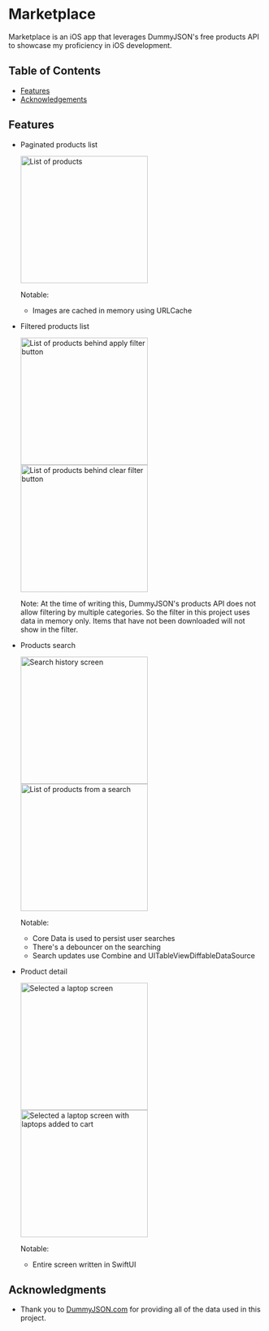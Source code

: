 # Marketplace

Marketplace is an iOS app that leverages DummyJSON's free products API to showcase my proficiency in iOS development.

## Table of Contents
- [Features](#features)
- [Acknowledgements](#acknowledgments)

## Features

- Paginated products list
  
  <img src="https://github.com/vcubez19/Marketplace/assets/67804332/f1e114b0-289e-4295-b584-4e2e889a9505" alt="List of products" width="250"/>

  Notable:

  - Images are cached in memory using URLCache
- Filtered products list

  <img src="https://github.com/vcubez19/Marketplace/assets/67804332/875296da-741c-415d-bcea-9e5227801517" alt="List of products behind apply filter button" width="250"/>
  <img src="https://github.com/vcubez19/Marketplace/assets/67804332/77ad1df5-f080-4b87-9d89-913f817c6b40" alt="List of products behind clear filter button" width="250"/>

  Note: At the time of writing this, DummyJSON's products API does not allow filtering by multiple categories. So the filter in this project uses data in memory only. Items that have not been downloaded will not show in the filter.
- Products search

  <img src="https://github.com/vcubez19/Marketplace/assets/67804332/801d0ab4-7269-4c53-8c0d-650a31d93d08" alt="Search history screen" width="250"/>
  <img src="https://github.com/vcubez19/Marketplace/assets/67804332/a5b49326-b956-4096-ad4d-ad762d3b9b82" alt="List of products from a search" width="250"/>

  Notable:
  
  - Core Data is used to persist user searches
  - There's a debouncer on the searching
  - Search updates use Combine and UITableViewDiffableDataSource
- Product detail

  <img src="https://github.com/vcubez19/Marketplace/assets/67804332/c5db08aa-4a4f-43ed-aa4b-96c54796fead" alt="Selected a laptop screen" width="250"/>
  <img src="https://github.com/vcubez19/Marketplace/assets/67804332/9145ee54-e26f-4937-82e8-8ece3a79ffac" alt="Selected a laptop screen with laptops added to cart" width="250"/>

  Notable:

  - Entire screen written in SwiftUI
 
  
## Acknowledgments

- Thank you to [DummyJSON.com](https://dummyjson.com/) for providing all of the data used in this project.
